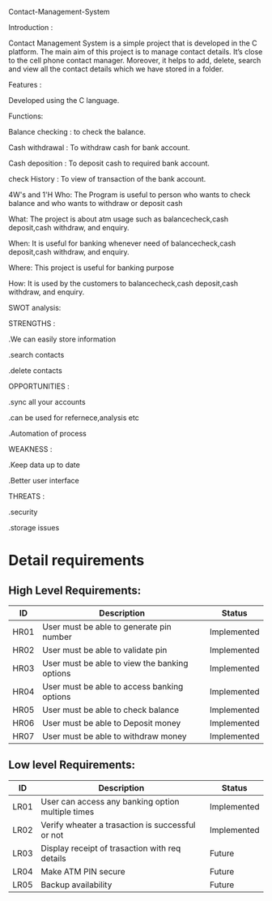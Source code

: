 Contact-Management-System

Introduction :

Contact Management System is a simple project that is developed in the C platform. The main aim of this project is to manage contact details. It’s close to the cell phone contact manager. Moreover, it helps to add, delete, search and view all the contact details which we have stored in a folder.

Features :

Developed using the C language.


Functions:

Balance checking : to check the balance.

Cash withdrawal : To withdraw cash for bank account.

Cash deposition : To deposit cash to required bank account.

check History : To view of transaction of the bank account.

4W's and 1'H
Who:
The Program is useful to person who wants to check balance and who wants to withdraw or deposit cash

What:
The project is about atm usage such as balancecheck,cash deposit,cash withdraw, and enquiry.

When:
It is useful for banking whenever need of balancecheck,cash deposit,cash withdraw, and enquiry.

Where:
This project is useful for banking purpose

How:
It is used by the customers to balancecheck,cash deposit,cash withdraw, and enquiry.


SWOT analysis:

STRENGTHS :

.We can easily store information

.search contacts

.delete contacts

OPPORTUNITIES :

.sync all your accounts

.can be used for refernece,analysis etc

.Automation of process

WEAKNESS :

.Keep data up to date

.Better user interface

THREATS :

.security

.storage issues

# Detail requirements
## High Level Requirements:

| ID | Description | Status |
| --- | --- | --- |
| HR01 | User must be able to generate pin number | Implemented |
| HR02 | User must be able to validate pin | Implemented |
| HR03 | User must be able to view the banking options | Implemented |
| HR04 | User must be able to access banking options| Implemented |
| HR05 | User must be able to check balance| Implemented |
| HR06 | User must be able to Deposit money| Implemented |
| HR07 | User must be able to withdraw money| Implemented |

##  Low level Requirements:

| ID | Description | Status |
| --- | --- | --- |
| LR01 | User can access any banking option multiple times|Implemented |
| LR02 | Verify wheater a trasaction is successful or not| Implemented |
| LR03 | Display receipt of trasaction with req details | Future|
| LR04 | Make ATM PIN secure | Future |
| LR05 | Backup availability | Future |

